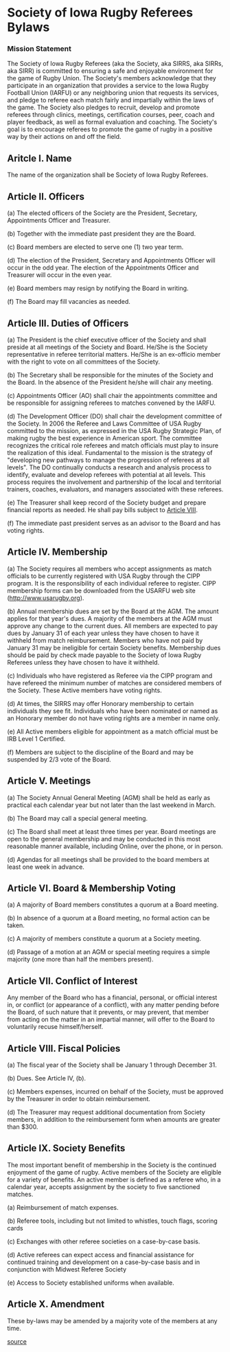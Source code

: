 # Society of Iowa Rugby Referees Bylaws

### Mission Statement

The Society of Iowa Rugby Referees (aka the Society, aka SIRRS, aka SIRRs, aka SIRR) is committed to ensuring a safe and enjoyable environment for the game of Rugby Union. The Society's members acknowledge that they participate in an organization that provides a service to the Iowa Rugby Football Union (IARFU) or any neighboring union that requests its services, and pledge to referee each match fairly and impartially within the laws of the game. The Society also pledges to recruit, develop and promote referees through clinics, meetings, certification courses, peer, coach and player feedback, as well as formal evaluation and coaching. The Society's goal is to encourage referees to promote the game of rugby in a positive way by their actions on and off the field.

## Aritcle I. Name

The name of the organization shall be Society of Iowa Rugby Referees.

## Article II. Officers

(a) The elected officers of the Society are the President, Secretary, Appointments Officer and Treasurer.

(b) Together with the immediate past president they are the Board.

(c) Board members are elected to serve one (1) two year term.

(d) The election of the President, Secretary and Appointments Officer will occur in the odd year. The election of the Appointments Officer and Treasurer will occur in the even year.

(e) Board members may resign by notifying the Board in writing.

(f) The Board may fill vacancies as needed.

## Article III. Duties of Officers

(a) The President is the chief executive officer of the Society and shall preside at all meetings of the Society and Board. He/She is the Society representative in referee territorial matters. He/She is an ex-officio member with the right to vote on all committees of the Society.

(b) The Secretary shall be responsible for the minutes of the Society and the Board. In the absence of the President he/she will chair any meeting.

(c) Appointments Officer (AO) shall chair the appointments committee and be responsible for assigning referees to matches convened by the IARFU.

(d) The Development Officer (DO) shall chair the development committee of the Society. In 2006 the Referee and Laws Committee of USA Rugby committed to the mission, as expressed in the USA Rugby Strategic Plan, of making rugby the best experience in American sport. The committee recognizes the critical role referees and match officials must play to insure the realization of this ideal.
Fundamental to the mission is the strategy of "developing new pathways to manage the progression of referees at all levels". The DO continually conducts a research and analysis process to identify, evaluate and develop referees with potential at all levels. This process requires the involvement and partnership of the local and territorial trainers, coaches, evaluators, and managers associated with these referees.

(e) The Treasurer shall keep record of the Society budget and prepare financial reports as needed. He shall pay bills subject to [Article VIII](#article-viii-fiscal-policies).

(f) The immediate past president serves as an advisor to the Board and has voting rights.

## Article IV. Membership

(a) The Society requires all members who accept assignments as match officials to be currently registered with USA Rugby through the CIPP program. It is the responsibility of each individual referee to register. CIPP membership forms can be downloaded from the USARFU web site (http://www.usarugby.org).

(b) Annual membership dues are set by the Board at the AGM. The amount applies for that year's dues. A majority of the members at the AGM must approve any change to the current dues. All members are expected to pay dues by January 31 of each year unless they have chosen to have it withheld from match reimbursement. Members who have not paid by January 31 may be ineligible for certain Society benefits. Membership dues should be paid by check made payable to the Society of Iowa Rugby Referees unless they have chosen to have it withheld.

(c) Individuals who have registered as Referee via the CIPP program and have refereed the minimum number of matches are considered members of the Society. These Active members have voting rights.

(d) At times, the SIRRS may offer Honorary membership to certain individuals they see fit. Individuals who have been nominated or named as an Honorary member do not have voting rights are a member in name only.

(e) All Active members eligible for appointment as a match official must be IRB Level 1 Certified.

(f) Members are subject to the discipline of the Board and may be suspended by 2/3 vote of the Board.

## Article V. Meetings

(a) The Society Annual General Meeting (AGM) shall be held as early as practical each calendar year but not later than the last weekend in March.

(b) The Board may call a special general meeting.

(c) The Board shall meet at least three times per year. Board meetings are open to the general membership and may be conducted in this most reasonable manner available, including Online, over the phone, or in person.

(d) Agendas for all meetings shall be provided to the board members at least one week in advance.

## Article VI. Board & Membership Voting

(a) A majority of Board members constitutes a quorum at a Board meeting.

(b) In absence of a quorum at a Board meeting, no formal action can be taken.

(c) A majority of members constitute a quorum at a Society meeting.

(d) Passage of a motion at an AGM or special meeting requires a simple majority (one more than half the members present).

## Article VII. Conflict of Interest

Any member of the Board who has a financial, personal, or official interest in, or conflict (or appearance of a conflict), with any matter pending before the Board, of such nature that it prevents, or may prevent, that member from acting on the matter in an impartial manner, will offer to the Board to voluntarily recuse himself/herself.

## Article VIII. Fiscal Policies

(a) The fiscal year of the Society shall be January 1 through December 31.

(b) Dues. See Article IV, (b).

(c) Members expenses, incurred on behalf of the Society, must be approved by the Treasurer in order to obtain reimbursement.

(d) The Treasurer may request additional documentation from Society members, in addition to the reimbursement form when amounts are greater than $300.

## Article IX. Society Benefits

The most important benefit of membership in the Society is the continued enjoyment of the game of rugby. Active members of the Society are eligible for a variety of benefits. An active member is defined as a referee who, in a calendar year, accepts assignment by the society to five sanctioned matches.

(a) Reimbursement of match expenses.

(b) Referee tools, including but not limited to whistles, touch flags, scoring cards

(c) Exchanges with other referee societies on a case-by-case basis.

(d) Active referees can expect access and financial assistance for continued training and development on a case-by-case basis and in conjunction with Midwest Referee Society

(e) Access to Society established uniforms when available.

## Article X. Amendment

These by-laws may be amended by a majority vote of the members at any time.

[source](https://github.com/adammfalk/sirrs/society-docs/bylaws/README.md)

